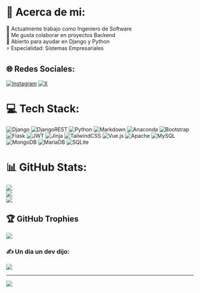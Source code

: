 # 💫 Acerca de mi:
🔭 Actualmente trabajo como Ingeniero de Software<br>👯 Me gusta colaborar en proyectos Backend<br>💬 Abierto para ayudar en Django y Python<br>⚡ Especialidad: Sistemas Empresariales


## 🌐 Redes Sociales:
[![Instagram](https://img.shields.io/badge/Instagram-%23E4405F.svg?logo=Instagram&logoColor=white)](https://instagram.com/lm.suarez_) [![X](https://img.shields.io/badge/X-black.svg?logo=X&logoColor=white)](https://x.com/mariocsuarez_) 

# 💻 Tech Stack:
![Django](https://img.shields.io/badge/django-%23092E20.svg?style=for-the-badge&logo=django&logoColor=white) ![DjangoREST](https://img.shields.io/badge/DJANGO-REST-ff1709?style=for-the-badge&logo=django&logoColor=white&color=ff1709&labelColor=gray) ![Python](https://img.shields.io/badge/python-3670A0?style=for-the-badge&logo=python&logoColor=ffdd54) ![Markdown](https://img.shields.io/badge/markdown-%23000000.svg?style=for-the-badge&logo=markdown&logoColor=white) ![Anaconda](https://img.shields.io/badge/Anaconda-%2344A833.svg?style=for-the-badge&logo=anaconda&logoColor=white) ![Bootstrap](https://img.shields.io/badge/bootstrap-%238511FA.svg?style=for-the-badge&logo=bootstrap&logoColor=white) ![Flask](https://img.shields.io/badge/flask-%23000.svg?style=for-the-badge&logo=flask&logoColor=white) ![JWT](https://img.shields.io/badge/JWT-black?style=for-the-badge&logo=JSON%20web%20tokens) ![Jinja](https://img.shields.io/badge/jinja-white.svg?style=for-the-badge&logo=jinja&logoColor=black) ![TailwindCSS](https://img.shields.io/badge/tailwindcss-%2338B2AC.svg?style=for-the-badge&logo=tailwind-css&logoColor=white) ![Vue.js](https://img.shields.io/badge/vue.js-%2335495e.svg?style=for-the-badge&logo=vuedotjs&logoColor=%234FC08D) ![Apache](https://img.shields.io/badge/apache-%23D42029.svg?style=for-the-badge&logo=apache&logoColor=white) ![MySQL](https://img.shields.io/badge/mysql-4479A1.svg?style=for-the-badge&logo=mysql&logoColor=white) ![MongoDB](https://img.shields.io/badge/MongoDB-%234ea94b.svg?style=for-the-badge&logo=mongodb&logoColor=white) ![MariaDB](https://img.shields.io/badge/MariaDB-003545?style=for-the-badge&logo=mariadb&logoColor=white) ![SQLite](https://img.shields.io/badge/sqlite-%2307405e.svg?style=for-the-badge&logo=sqlite&logoColor=white)
# 📊 GitHub Stats:
![](https://github-readme-stats.vercel.app/api?username=mariosuarezdev&theme=dark&hide_border=false&include_all_commits=true&count_private=true)<br/>
![](https://github-readme-streak-stats.herokuapp.com/?user=mariosuarezdev&theme=dark&hide_border=false)<br/>
![](https://github-readme-stats.vercel.app/api/top-langs/?username=mariosuarezdev&theme=dark&hide_border=false&include_all_commits=true&count_private=true&layout=compact)

## 🏆 GitHub Trophies
![](https://github-profile-trophy.vercel.app/?username=mariosuarezdev&theme=radical&no-frame=false&no-bg=true&margin-w=4)

### ✍️ Un dia un dev dijo:
![](https://quotes-github-readme.vercel.app/api?type=horizontal&theme=radical)

---
[![](https://visitcount.itsvg.in/api?id=mariosuarezdev&icon=0&color=0)](https://visitcount.itsvg.in)

<!-- Proudly created with GPRM ( https://gprm.itsvg.in ) -->
